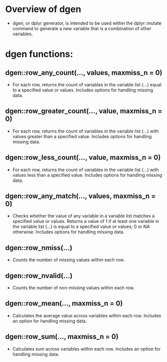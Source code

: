 # Overview of dgen

* dgen, or dplyr generator, is intended to be used within the dplyr::mutate command to generate a new variable that is a combination of other variables.

# dgen functions:

## dgen::row_any_count(..., values, maxmiss_n = 0)

  * For each row, returns the count of variables in the variable list (...) equal to a specified value or values. Includes options for handling missing data.

## dgen::row_greater_count(..., value, maxmiss_n = 0)

  * For each row, returns the count of variables in the variable list (...) with values greater than a specified value. Includes options for handling missing data.
  
## dgen::row_less_count(..., value, maxmiss_n = 0)

  * For each row, returns the count of variables in the variable list (...) with values less than a specified value. Includes options for handling missing data.
    
## dgen::row_any_match(..., values, maxmiss_n = 0)

  * Checks whether the value of any variable in a variable list matches a specified value or values. Returns a value of 1 if at least one variable in the variable list (...) is equal to a specified value or values; 0 or NA otherwise. Includes options for handling missing data.

## dgen::row_nmiss(...)

  * Counts the number of missing values within each row.
    
## dgen::row_nvalid(...)

  * Counts the number of non-missing values within each row.

## dgen::row_mean(..., maxmiss_n = 0)

  * Calculates the average value across variables within each row. Includes an option for handling missing data.

## dgen::row_sum(..., maxmiss_n = 0)

  * Calculates sum across variables within each row. Includes an option for handling missing data.
